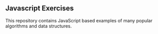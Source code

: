 ## Javascript Exercises

This repository contains JavaScript based examples of many popular algorithms and data structures.
